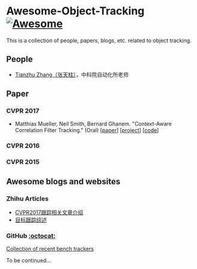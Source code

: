 # Awesome-Object-Tracking [![Awesome](https://cdn.rawgit.com/sindresorhus/awesome/d7305f38d29fed78fa85652e3a63e154dd8e8829/media/badge.svg)](https://github.com/sindresorhus/awesome)
This is a collection of people, papers, blogs, etc. related to object tracking.


## People
- [Tianzhu Zhang（张天柱）](http://nlpr-web.ia.ac.cn/mmc/homepage/tzzhang/index.html)，中科院自动化所老师

## Paper

### CVPR 2017
- Matthias Mueller, Neil Smith, Bernard Ghanem. "Context-Aware Correlation Filter Tracking." (Oral)  [[paper](http://link.zhihu.com/?target=https%3A//ivul.kaust.edu.sa/Documents/Publications/2017/Context-Aware%2520Correlation%2520Filter%2520Tracking.pdf)] [[project](http://link.zhihu.com/?target=https%3A//ivul.kaust.edu.sa/Pages/pub-ca-cf-tracking.aspx)] [[code](http://link.zhihu.com/?target=https%3A//github.com/thias15/Context-Aware-CF-Tracking)]

### CVPR 2016
### CVPR 2015

## Awesome blogs and websites

### Zhihu Articles
- [CVPR2017跟踪相关文章介绍](https://zhuanlan.zhihu.com/p/27335895)
- [目标跟踪综述](https://www.jiqizhixin.com/articles/2017-05-14)

### GitHub [:octocat:](https://github.com/sdsy888/Awesome-Object-Tracking/tree/master)
[Collection of recent bench  trackers](https://github.com/foolwood/benchmark_results)

To be continued...
